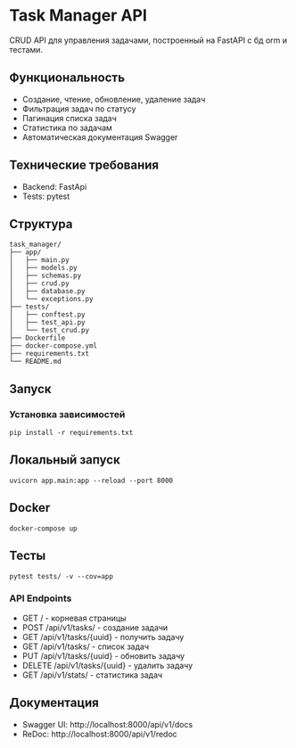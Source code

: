 # Task Manager API

CRUD API для управления задачами, построенный на FastAPI с бд orm и тестами.

## Функциональность

- Создание, чтение, обновление, удаление задач
- Фильтрация задач по статусу
- Пагинация списка задач
- Статистика по задачам
- Автоматическая документация Swagger

## Технические требования
- Backend: FastApi
- Tests: pytest

## Структура 
```
task_manager/
├── app/
│   ├── main.py
│   ├── models.py
│   ├── schemas.py
│   ├── crud.py
│   ├── database.py
│   └── exceptions.py
├── tests/
│   ├── conftest.py
│   ├── test_api.py
│   └── test_crud.py
├── Dockerfile
├── docker-compose.yml
├── requirements.txt
└── README.md
```

## Запуск

### Установка зависимостей
```
pip install -r requirements.txt
```

## Локальный запуск
```
uvicorn app.main:app --reload --port 8000
```

## Docker
```
docker-compose up
```

## Тесты
```
pytest tests/ -v --cov=app
```

### API Endpoints
- GET / - корневая страницы
- POST /api/v1/tasks/ - создание задачи
- GET /api/v1/tasks/{uuid} - получить задачу
- GET /api/v1/tasks/ - список задач
- PUT /api/v1/tasks/{uuid} - обновить задачу
- DELETE /api/v1/tasks/{uuid} - удалить задачу
- GET /api/v1/stats/ - статистика задач

## Документация
- Swagger UI: http://localhost:8000/api/v1/docs
- ReDoc: http://localhost:8000/api/v1/redoc





